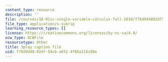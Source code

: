 ```yaml
---
content_type: resource
description: ''
file: /courses/18-01sc-single-variable-calculus-fall-2010/f76d9d4802df54cba6514f66a116c88e_60VGKnYBpbg.vtt
file_type: application/x-subrip
learning_resource_types: []
license: https://creativecommons.org/licenses/by-nc-sa/4.0/
ocw_type: OCWFile
resourcetype: Other
title: 3play caption file
uid: f76d9d48-02df-54cb-a651-4f66a116c88e
---
```

